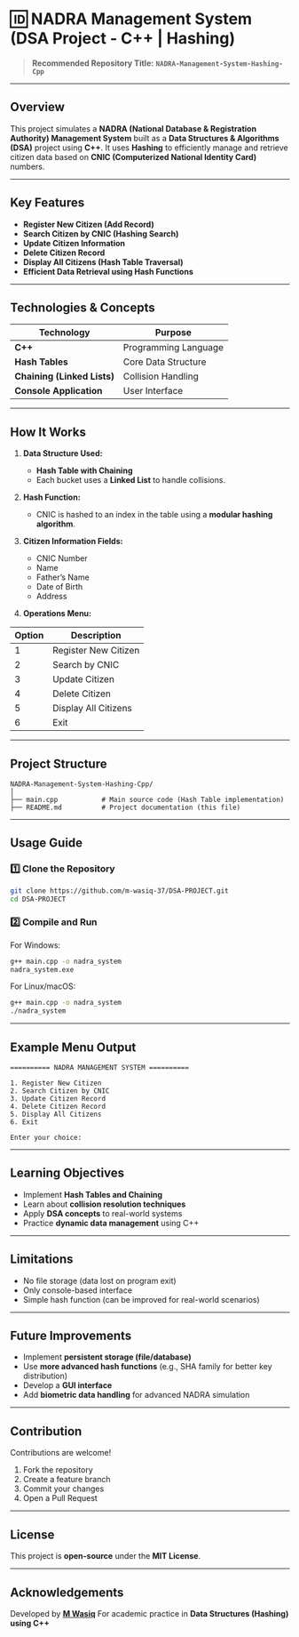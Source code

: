 # 🆔 **NADRA Management System (DSA Project - C++ | Hashing)**

> **Recommended Repository Title:**
> **`NADRA-Management-System-Hashing-Cpp`**

---

## Overview

This project simulates a **NADRA (National Database & Registration Authority) Management System** built as a **Data Structures & Algorithms (DSA)** project using **C++**.
It uses **Hashing** to efficiently manage and retrieve citizen data based on **CNIC (Computerized National Identity Card)** numbers.

---

## Key Features

* **Register New Citizen (Add Record)**
* **Search Citizen by CNIC (Hashing Search)**
* **Update Citizen Information**
* **Delete Citizen Record**
* **Display All Citizens (Hash Table Traversal)**
* **Efficient Data Retrieval using Hash Functions**

---

## Technologies & Concepts

| Technology                  | Purpose              |
| --------------------------- | -------------------- |
| **C++**                     | Programming Language |
| **Hash Tables**             | Core Data Structure  |
| **Chaining (Linked Lists)** | Collision Handling   |
| **Console Application**     | User Interface       |

---

## How It Works

1. **Data Structure Used:**

   * **Hash Table with Chaining**
   * Each bucket uses a **Linked List** to handle collisions.

2. **Hash Function:**

   * CNIC is hashed to an index in the table using a **modular hashing algorithm**.

3. **Citizen Information Fields:**

   * CNIC Number
   * Name
   * Father’s Name
   * Date of Birth
   * Address

4. **Operations Menu:**

| Option | Description          |
| ------ | -------------------- |
| 1      | Register New Citizen |
| 2      | Search by CNIC       |
| 3      | Update Citizen       |
| 4      | Delete Citizen       |
| 5      | Display All Citizens |
| 6      | Exit                 |

---

## Project Structure

```
NADRA-Management-System-Hashing-Cpp/
│
├── main.cpp           # Main source code (Hash Table implementation)
├── README.md          # Project documentation (this file)
```

---

## Usage Guide

### 1️⃣ Clone the Repository

```bash
git clone https://github.com/m-wasiq-37/DSA-PROJECT.git
cd DSA-PROJECT
```

### 2️⃣ Compile and Run

For Windows:

```bash
g++ main.cpp -o nadra_system
nadra_system.exe
```

For Linux/macOS:

```bash
g++ main.cpp -o nadra_system
./nadra_system
```

---

## Example Menu Output

```
========== NADRA MANAGEMENT SYSTEM ==========

1. Register New Citizen
2. Search Citizen by CNIC
3. Update Citizen Record
4. Delete Citizen Record
5. Display All Citizens
6. Exit

Enter your choice:
```

---

## Learning Objectives

* Implement **Hash Tables and Chaining**
* Learn about **collision resolution techniques**
* Apply **DSA concepts** to real-world systems
* Practice **dynamic data management** using C++

---

## Limitations

* No file storage (data lost on program exit)
* Only console-based interface
* Simple hash function (can be improved for real-world scenarios)

---

## Future Improvements

* Implement **persistent storage (file/database)**
* Use **more advanced hash functions** (e.g., SHA family for better key distribution)
* Develop a **GUI interface**
* Add **biometric data handling** for advanced NADRA simulation

---

## Contribution

Contributions are welcome!

1. Fork the repository
2. Create a feature branch
3. Commit your changes
4. Open a Pull Request

---

## License

This project is **open-source** under the **MIT License**.

---

## Acknowledgements

Developed by **[M Wasiq](https://github.com/m-wasiq-37)**
For academic practice in **Data Structures (Hashing) using C++**
